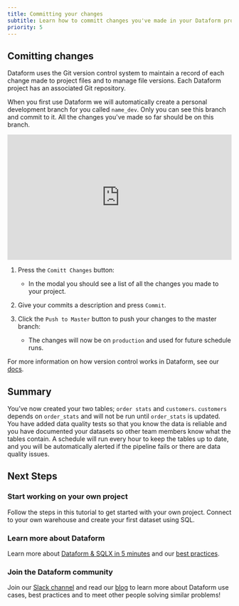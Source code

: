 ```yaml
---
title: Committing your changes
subtitle: Learn how to committ changes you've made in your Dataform project
priority: 5
---
```


## Comitting changes

Dataform uses the Git version control system to maintain a record of each change made to project files and to manage file versions. Each Dataform project has an associated Git repository.

When you first use Dataform we will automatically create a personal development branch for you called `name_dev`. Only you can see this branch and commit to it. All the changes you've made so far should be on this branch.

<div style="position: relative; padding-bottom: 55.93750000000001%; height: 0;"><iframe src="https://www.loom.com/embed/7e0f28b3ff8d473f9594019a7b0bff70" frameborder="0" webkitallowfullscreen mozallowfullscreen allowfullscreen style="position: absolute; top: 0; left: 0; width: 100%; height: 100%;"></iframe></div>

1. Press the `Comitt Changes` button:

   - In the modal you should see a list of all the changes you made to your project.

2. Give your commits a description and press `Commit`.

3. Click the `Push to Master` button to push your changes to the master branch:

   - The changes will now be on `production` and used for future schedule runs.

For more information on how version control works in Dataform, see our [docs](https://docs.dataform.co/dataform-web/version-control).

## Summary

You’ve now created your two tables; `order stats` and `customers`. `customers` depends on `order_stats` and will not be run until `order_stats` is updated. You have added data quality tests so that you know the data is reliable and you have documented your datasets so other team members know what the tables contain. A schedule will run every hour to keep the tables up to date, and you will be automatically alerted if the pipeline fails or there are data quality issues.

## Next Steps

### Start working on your own project

Follow the steps in this tutorial to get started with your own project. Connect to your own warehouse and create your first dataset using SQL.

### Learn more about Dataform

Learn more about [Dataform & SQLX in 5 minutes](https://docs.dataform.co/introduction/dataform-in-5-minutes) and our [best practices](https://docs.dataform.co/best-practices).

### Join the Dataform community

Join our [Slack channel](https://join.slack.com/t/dataform-users/shared_invite/zt-dark6b7k-r5~12LjYL1a17Vgma2ru2A) and read our [blog](https://dataform.co/blog) to learn more about Dataform use cases, best practices and to meet other people solving similar problems!
